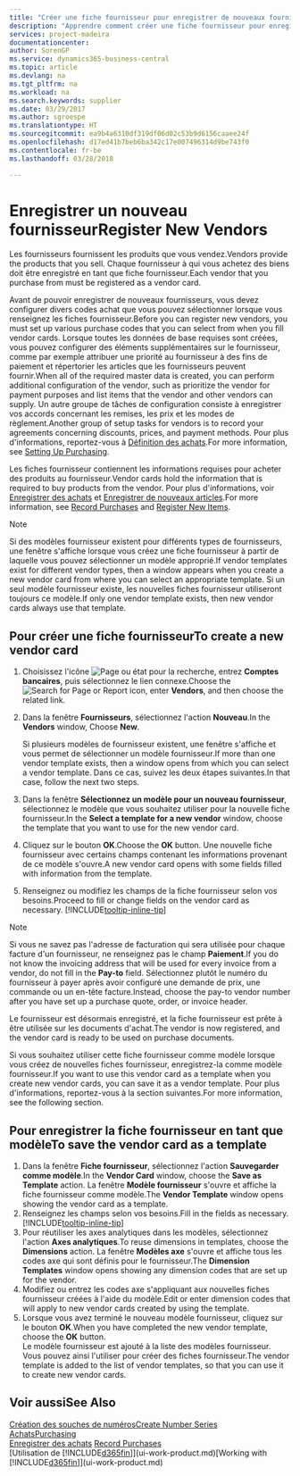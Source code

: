 ```yaml
---
title: "Créer une fiche fournisseur pour enregistrer de nouveaux fournisseurs | Microsoft Docs"
description: "Apprendre comment créer une fiche fournisseur pour enregistrer un nouveau fournisseur."
services: project-madeira
documentationcenter: 
author: SorenGP
ms.service: dynamics365-business-central
ms.topic: article
ms.devlang: na
ms.tgt_pltfrm: na
ms.workload: na
ms.search.keywords: supplier
ms.date: 03/29/2017
ms.author: sgroespe
ms.translationtype: HT
ms.sourcegitcommit: ea9b4a6310df319df06d02c53b9d6156caaee24f
ms.openlocfilehash: d17ed41b7beb6ba342c17e007496314d9be743f0
ms.contentlocale: fr-be
ms.lasthandoff: 03/28/2018

---
```

# <a name="register-new-vendors"></a><span data-ttu-id="8589c-103">Enregistrer un nouveau fournisseur</span><span class="sxs-lookup"><span data-stu-id="8589c-103">Register New Vendors</span></span>
<span data-ttu-id="8589c-104">Les fournisseurs fournissent les produits que vous vendez.</span><span class="sxs-lookup"><span data-stu-id="8589c-104">Vendors provide the products that you sell.</span></span> <span data-ttu-id="8589c-105">Chaque fournisseur à qui vous achetez des biens doit être enregistré en tant que fiche fournisseur.</span><span class="sxs-lookup"><span data-stu-id="8589c-105">Each vendor that you purchase from must be registered as a vendor card.</span></span>

<span data-ttu-id="8589c-106">Avant de pouvoir enregistrer de nouveaux fournisseurs, vous devez configurer divers codes achat que vous pouvez sélectionner lorsque vous renseignez les fiches fournisseur.</span><span class="sxs-lookup"><span data-stu-id="8589c-106">Before you can register new vendors, you must set up various purchase codes that you can select from when you fill vendor cards.</span></span> <span data-ttu-id="8589c-107">Lorsque toutes les données de base requises sont créées, vous pouvez configurer des éléments supplémentaires sur le fournisseur, comme par exemple attribuer une priorité au fournisseur à des fins de paiement et répertorier les articles que les fournisseurs peuvent fournir.</span><span class="sxs-lookup"><span data-stu-id="8589c-107">When all of the required master data is created, you can perform additional configuration of the vendor, such as prioritize the vendor for payment purposes and list items that the vendor and other vendors can supply.</span></span> <span data-ttu-id="8589c-108">Un autre groupe de tâches de configuration consiste à enregistrer vos accords concernant les remises, les prix et les modes de règlement.</span><span class="sxs-lookup"><span data-stu-id="8589c-108">Another group of setup tasks for vendors is to record your agreements concerning discounts, prices, and payment methods.</span></span> <span data-ttu-id="8589c-109">Pour plus d'informations, reportez-vous à [Définition des achats](purchasing-setup-purchasing.md).</span><span class="sxs-lookup"><span data-stu-id="8589c-109">For more information, see [Setting Up Purchasing](purchasing-setup-purchasing.md).</span></span>

<span data-ttu-id="8589c-110">Les fiches fournisseur contiennent les informations requises pour acheter des produits au fournisseur.</span><span class="sxs-lookup"><span data-stu-id="8589c-110">Vendor cards hold the information that is required to buy products from the vendor.</span></span> <span data-ttu-id="8589c-111">Pour plus d'informations, voir [Enregistrer des achats](purchasing-how-record-purchases.md) et [Enregistrer de nouveaux articles](inventory-how-register-new-items.md).</span><span class="sxs-lookup"><span data-stu-id="8589c-111">For more information, see [Record Purchases](purchasing-how-record-purchases.md) and [Register New Items](inventory-how-register-new-items.md).</span></span>

> [!NOTE]  
>   <span data-ttu-id="8589c-112">Si des modèles fournisseur existent pour différents types de fournisseurs, une fenêtre s'affiche lorsque vous créez une fiche fournisseur à partir de laquelle vous pouvez sélectionner un modèle approprié.</span><span class="sxs-lookup"><span data-stu-id="8589c-112">If vendor templates exist for different vendor types, then a window appears when you create a new vendor card from where you can select an appropriate template.</span></span> <span data-ttu-id="8589c-113">Si un seul modèle fournisseur existe, les nouvelles fiches fournisseur utiliseront toujours ce modèle.</span><span class="sxs-lookup"><span data-stu-id="8589c-113">If only one vendor template exists, then new vendor cards always use that template.</span></span>

## <a name="to-create-a-new-vendor-card"></a><span data-ttu-id="8589c-114">Pour créer une fiche fournisseur</span><span class="sxs-lookup"><span data-stu-id="8589c-114">To create a new vendor card</span></span>
1. <span data-ttu-id="8589c-115">Choisissez l'icône ![Page ou état pour la recherche](media/ui-search/search_small.png "Page ou état pour la recherche"), entrez **Comptes bancaires**, puis sélectionnez le lien connexe.</span><span class="sxs-lookup"><span data-stu-id="8589c-115">Choose the ![Search for Page or Report](media/ui-search/search_small.png "Search for Page or Report icon") icon, enter **Vendors**, and then choose the related link.</span></span>  
2. <span data-ttu-id="8589c-116">Dans la fenêtre **Fournisseurs**, sélectionnez l'action **Nouveau**.</span><span class="sxs-lookup"><span data-stu-id="8589c-116">In the **Vendors** window, Choose **New**.</span></span>

    <span data-ttu-id="8589c-117">Si plusieurs modèles de fournisseur existent, une fenêtre s'affiche et vous permet de sélectionner un modèle fournisseur.</span><span class="sxs-lookup"><span data-stu-id="8589c-117">If more than one vendor template exists, then a window opens from which you can select a vendor template.</span></span> <span data-ttu-id="8589c-118">Dans ce cas, suivez les deux étapes suivantes.</span><span class="sxs-lookup"><span data-stu-id="8589c-118">In that case, follow the next two steps.</span></span>
3. <span data-ttu-id="8589c-119">Dans la fenêtre **Sélectionnez un modèle pour un nouveau fournisseur**, sélectionnez le modèle que vous souhaitez utiliser pour la nouvelle fiche fournisseur.</span><span class="sxs-lookup"><span data-stu-id="8589c-119">In the **Select a template for a new vendor** window, choose the template that you want to use for the new vendor card.</span></span>
4. <span data-ttu-id="8589c-120">Cliquez sur le bouton **OK**.</span><span class="sxs-lookup"><span data-stu-id="8589c-120">Choose the **OK** button.</span></span> <span data-ttu-id="8589c-121">Une nouvelle fiche fournisseur avec certains champs contenant les informations provenant de ce modèle s'ouvre.</span><span class="sxs-lookup"><span data-stu-id="8589c-121">A new vendor card opens with some fields filled with information from the template.</span></span>
5. <span data-ttu-id="8589c-122">Renseignez ou modifiez les champs de la fiche fournisseur selon vos besoins.</span><span class="sxs-lookup"><span data-stu-id="8589c-122">Proceed to fill or change fields on the vendor card as necessary.</span></span> [!INCLUDE[tooltip-inline-tip](includes/tooltip-inline-tip_md.md)]

> [!NOTE]  
>   <span data-ttu-id="8589c-123">Si vous ne savez pas l'adresse de facturation qui sera utilisée pour chaque facture d'un fournisseur, ne renseignez pas le champ **Paiement**.</span><span class="sxs-lookup"><span data-stu-id="8589c-123">If you do not know the invoicing address that will be used for every invoice from a vendor, do not fill in the **Pay-to** field.</span></span> <span data-ttu-id="8589c-124">Sélectionnez plutôt le numéro du fournisseur à payer après avoir configuré une demande de prix, une commande ou un en-tête facture.</span><span class="sxs-lookup"><span data-stu-id="8589c-124">Instead, choose the pay-to vendor number after you have set up a purchase quote, order, or invoice header.</span></span>

<span data-ttu-id="8589c-125">Le fournisseur est désormais enregistré, et la fiche fournisseur est prête à être utilisée sur les documents d'achat.</span><span class="sxs-lookup"><span data-stu-id="8589c-125">The vendor is now registered, and the vendor card is ready to be used on purchase documents.</span></span>

<span data-ttu-id="8589c-126">Si vous souhaitez utiliser cette fiche fournisseur comme modèle lorsque vous créez de nouvelles fiches fournisseur, enregistrez-la comme modèle fournisseur.</span><span class="sxs-lookup"><span data-stu-id="8589c-126">If you want to use this vendor card as a template when you create new vendor cards, you can save it as a vendor template.</span></span> <span data-ttu-id="8589c-127">Pour plus d'informations, reportez-vous à la section suivantes.</span><span class="sxs-lookup"><span data-stu-id="8589c-127">For more information, see the following section.</span></span>

## <a name="to-save-the-vendor-card-as-a-template"></a><span data-ttu-id="8589c-128">Pour enregistrer la fiche fournisseur en tant que modèle</span><span class="sxs-lookup"><span data-stu-id="8589c-128">To save the vendor card as a template</span></span>
1. <span data-ttu-id="8589c-129">Dans la fenêtre **Fiche fournisseur**, sélectionnez l'action **Sauvegarder comme modèle**.</span><span class="sxs-lookup"><span data-stu-id="8589c-129">In the **Vendor Card** window, choose the **Save as Template** action.</span></span> <span data-ttu-id="8589c-130">La fenêtre **Modèle fournisseur** s'ouvre et affiche la fiche fournisseur comme modèle.</span><span class="sxs-lookup"><span data-stu-id="8589c-130">The **Vendor Template** window opens showing the vendor card as a template.</span></span>
2. <span data-ttu-id="8589c-131">Renseignez les champs selon vos besoins.</span><span class="sxs-lookup"><span data-stu-id="8589c-131">Fill in the fields as necessary.</span></span> [!INCLUDE[tooltip-inline-tip](includes/tooltip-inline-tip_md.md)]
3. <span data-ttu-id="8589c-132">Pour réutiliser les axes analytiques dans les modèles, sélectionnez l'action **Axes analytiques**.</span><span class="sxs-lookup"><span data-stu-id="8589c-132">To reuse dimensions in templates, choose the **Dimensions** action.</span></span> <span data-ttu-id="8589c-133">La fenêtre **Modèles axe** s'ouvre et affiche tous les codes axe qui sont définis pour le fournisseur.</span><span class="sxs-lookup"><span data-stu-id="8589c-133">The **Dimension Templates** window opens showing any dimension codes that are set up for the vendor.</span></span>
4. <span data-ttu-id="8589c-134">Modifiez ou entrez les codes axe s'appliquant aux nouvelles fiches fournisseur créées à l'aide du modèle.</span><span class="sxs-lookup"><span data-stu-id="8589c-134">Edit or enter dimension codes that will apply to new vendor cards created by using the template.</span></span>
5. <span data-ttu-id="8589c-135">Lorsque vous avez terminé le nouveau modèle fournisseur, cliquez sur le bouton **OK**.</span><span class="sxs-lookup"><span data-stu-id="8589c-135">When you have completed the new vendor template, choose the **OK** button.</span></span>  
   <span data-ttu-id="8589c-136">Le modèle fournisseur est ajouté à la liste des modèles fournisseur. Vous pouvez ainsi l'utiliser pour créer des fiches fournisseur.</span><span class="sxs-lookup"><span data-stu-id="8589c-136">The vendor template is added to the list of vendor templates, so that you can use it to create new vendor cards.</span></span>

## <a name="see-also"></a><span data-ttu-id="8589c-137">Voir aussi</span><span class="sxs-lookup"><span data-stu-id="8589c-137">See Also</span></span>
[<span data-ttu-id="8589c-138">Création des souches de numéros</span><span class="sxs-lookup"><span data-stu-id="8589c-138">Create Number Series</span></span>](ui-create-number-series.md)  
[<span data-ttu-id="8589c-139">Achats</span><span class="sxs-lookup"><span data-stu-id="8589c-139">Purchasing</span></span>](purchasing-manage-purchasing.md)  
<span data-ttu-id="8589c-140">[Enregistrer des achats](purchasing-how-record-purchases.md) </span><span class="sxs-lookup"><span data-stu-id="8589c-140">[Record Purchases](purchasing-how-record-purchases.md) </span></span>  
<span data-ttu-id="8589c-141">[Utilisation de [!INCLUDE[d365fin](includes/d365fin_md.md)]](ui-work-product.md)</span><span class="sxs-lookup"><span data-stu-id="8589c-141">[Working with [!INCLUDE[d365fin](includes/d365fin_md.md)]](ui-work-product.md)</span></span>  

